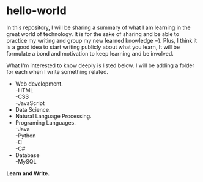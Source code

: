 # hello-world

In this repository, I will be sharing a summary of what I am learning in the great world of technology. 
It is for the sake of sharing and be able to practice my writing and group my new learned knowledge =).
Plus, I think it is a good idea to start writing publicly about what you learn, It will be formulate a bond and motivation to keep learning and be involved. 

What I'm interested  to know deeply is listed below. I will be adding a folder for each when I write something related. 


* Web development.
  <br>-HTML
  <br>-CSS
  <br>-JavaScript
* Data Science.
* Natural Language Processing.
* Programing Languages.
 <br>-Java
  <br>-Python
  <br>-C
  <br>-C#
* Database 
  <br>-MySQL
  
  
<b>Learn and Write.</b> 

